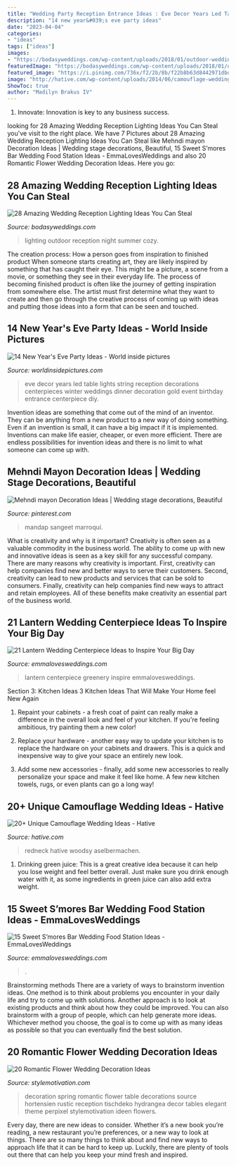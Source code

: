 ```yaml
---
title: "Wedding Party Reception Entrance Ideas : Eve Decor Years Led Table Lights String Reception Decorations Centerpieces Winter Weddings Dinner Decoration Gold Event Birthday Entrance Centerpiece Diy"
description: "14 new year&#039;s eve party ideas"
date: "2023-04-04"
categories:
- "ideas"
tags: ["ideas"]
images:
- "https://bodasyweddings.com/wp-content/uploads/2018/01/outdoor-wedding-lighting.jpg"
featuredImage: "https://bodasyweddings.com/wp-content/uploads/2018/01/outdoor-wedding-lighting.jpg"
featured_image: "https://i.pinimg.com/736x/f2/2b/8b/f22b8b63d8442971dbda50dd712575d9.jpg"
image: "http://hative.com/wp-content/uploads/2014/06/camouflage-wedding-ideas/3-camouflage-wedding-dress.jpg"
ShowToc: true
author: "Madilyn Brakus IV"
---
```



1. Innovate: Innovation is key to any business success.

	

		
looking for 28 Amazing Wedding Reception Lighting Ideas You Can Steal you've visit to the right place. We have 7 Pictures about 28 Amazing Wedding Reception Lighting Ideas You Can Steal like Mehndi mayon Decoration Ideas | Wedding stage decorations, Beautiful, 15 Sweet S’mores Bar Wedding Food Station Ideas - EmmaLovesWeddings and also 20 Romantic Flower Wedding Decoration Ideas. Here you go:
		
    
## 28 Amazing Wedding Reception Lighting Ideas You Can Steal

<img loading=lazy src="https://bodasyweddings.com/wp-content/uploads/2018/01/outdoor-wedding-lighting.jpg" onerror="this.onerror=null;this.src='https://tse1.mm.bing.net/th?id=OIP.CPsj7Ga32L9Z_2cHGshNfAHaR_&amp;pid=15.1';" alt="28 Amazing Wedding Reception Lighting Ideas You Can Steal">

_Source: bodasyweddings.com_

>lighting outdoor reception night summer cozy. 

	

The creation process: How a person goes from inspiration to finished product
When someone starts creating art, they are likely inspired by something that has caught their eye. This might be a picture, a scene from a movie, or something they see in their everyday life. The process of becoming finished product is often like the journey of getting inspiration from somewhere else. The artist must first determine what they want to create and then go through the creative process of coming up with ideas and putting those ideas into a form that can be seen and touched.

    
## 14 New Year&#039;s Eve Party Ideas - World Inside Pictures

<img loading=lazy src="https://worldinsidepictures.com/wp-content/uploads/2013/12/920.jpg" onerror="this.onerror=null;this.src='https://tse1.mm.bing.net/th?id=OIP.jij6bp6P0zUViOE9D5ZkYQAAAA&amp;pid=15.1';" alt="14 New Year&#039;s Eve Party Ideas - World inside pictures">

_Source: worldinsidepictures.com_

>eve decor years led table lights string reception decorations centerpieces winter weddings dinner decoration gold event birthday entrance centerpiece diy. 

	

Invention ideas are something that come out of the mind of an inventor. They can be anything from a new product to a new way of doing something. Even if an invention is small, it can have a big impact if it is implemented. Inventions can make life easier, cheaper, or even more efficient. There are endless possibilities for invention ideas and there is no limit to what someone can come up with.

    
## Mehndi Mayon Decoration Ideas | Wedding Stage Decorations, Beautiful

<img loading=lazy src="https://i.pinimg.com/736x/f2/2b/8b/f22b8b63d8442971dbda50dd712575d9.jpg" onerror="this.onerror=null;this.src='https://tse3.mm.bing.net/th?id=OIP.bPwLr_CSu6gk-PQDjls3OwAAAA&amp;pid=15.1';" alt="Mehndi mayon Decoration Ideas | Wedding stage decorations, Beautiful">

_Source: pinterest.com_

>mandap sangeet marroquí. 

	

What is creativity and why is it important?
Creativity is often seen as a valuable commodity in the business world. The ability to come up with new and innovative ideas is seen as a key skill for any successful company. There are many reasons why creativity is important. First, creativity can help companies find new and better ways to serve their customers. Second, creativity can lead to new products and services that can be sold to consumers. Finally, creativity can help companies find new ways to attract and retain employees. All of these benefits make creativity an essential part of the business world.

    
## 21 Lantern Wedding Centerpiece Ideas To Inspire Your Big Day

<img loading=lazy src="http://emmalovesweddings.com/wp-content/uploads/2017/08/trending-lantern-wedding-centerpiece-with-greenery.jpg" onerror="this.onerror=null;this.src='https://tse1.mm.bing.net/th?id=OIP.JLb-4OZMR_yScpaK5es3MgHaKH&amp;pid=15.1';" alt="21 Lantern Wedding Centerpiece Ideas to Inspire Your Big Day">

_Source: emmalovesweddings.com_

>lantern centerpiece greenery inspire emmalovesweddings. 

	

Section 3: Kitchen Ideas
3 Kitchen Ideas That Will Make Your Home feel New Again
1. Repaint your cabinets - a fresh coat of paint can really make a difference in the overall look and feel of your kitchen. If you're feeling ambitious, try painting them a new color!

2. Replace your hardware - another easy way to update your kitchen is to replace the hardware on your cabinets and drawers. This is a quick and inexpensive way to give your space an entirely new look.

3. Add some new accessories - finally, add some new accessories to really personalize your space and make it feel like home. A few new kitchen towels, rugs, or even plants can go a long way!

    
## 20+ Unique Camouflage Wedding Ideas - Hative

<img loading=lazy src="http://hative.com/wp-content/uploads/2014/06/camouflage-wedding-ideas/3-camouflage-wedding-dress.jpg" onerror="this.onerror=null;this.src='https://tse2.mm.bing.net/th?id=OIP.hTpEcNAftSVr6QVZdrmEoQHaJ4&amp;pid=15.1';" alt="20+ Unique Camouflage Wedding Ideas - Hative">

_Source: hative.com_

>redneck hative woodsy aselbermachen. 

	

1. Drinking green juice: This is a great creative idea because it can help you lose weight and feel better overall. Just make sure you drink enough water with it, as some ingredients in green juice can also add extra weight.

    
## 15 Sweet S’mores Bar Wedding Food Station Ideas - EmmaLovesWeddings

<img loading=lazy src="http://emmalovesweddings.com/wp-content/uploads/2017/12/rustic-wedding-S’mores-Bar-ideas.jpg" onerror="this.onerror=null;this.src='https://tse1.mm.bing.net/th?id=OIP.uNKwn7dPP11fObhjxAXULwHaLH&amp;pid=15.1';" alt="15 Sweet S’mores Bar Wedding Food Station Ideas - EmmaLovesWeddings">

_Source: emmalovesweddings.com_

>. 

	

Brainstorming methods
There are a variety of ways to brainstorm invention ideas. One method is to think about problems you encounter in your daily life and try to come up with solutions. Another approach is to look at existing products and think about how they could be improved. You can also brainstorm with a group of people, which can help generate more ideas. Whichever method you choose, the goal is to come up with as many ideas as possible so that you can eventually find the best solution.

    
## 20 Romantic Flower Wedding Decoration Ideas

<img loading=lazy src="https://www.stylemotivation.com/wp-content/uploads/2014/02/20-Romantic-Flower-Wedding-Decoration-Ideas-13.jpg" onerror="this.onerror=null;this.src='https://tse2.mm.bing.net/th?id=OIP.BvRy_v6UJpqVYnOjy-DIhQHaLI&amp;pid=15.1';" alt="20 Romantic Flower Wedding Decoration Ideas">

_Source: stylemotivation.com_

>decoration spring romantic flower table decorations source hortensien rustic reception tischdeko hydrangea decor tables elegant theme perpixel stylemotivation ideen flowers. 

	

Every day, there are new ideas to consider. Whether it’s a new book you’re reading, a new restaurant you’re preferences, or a new way to look at things. There are so many things to think about and find new ways to approach life that it can be hard to keep up. Luckily, there are plenty of tools out there that can help you keep your mind fresh and inspired.

